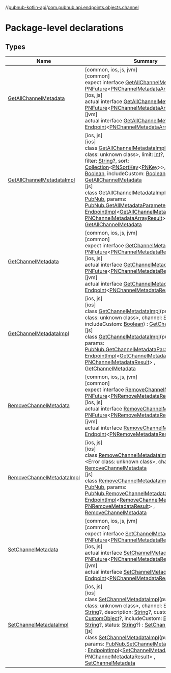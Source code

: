 //[pubnub-kotlin-api](../../index.md)/[com.pubnub.api.endpoints.objects.channel](index.md)

# Package-level declarations

## Types

| Name | Summary |
|---|---|
| [GetAllChannelMetadata](-get-all-channel-metadata/index.md) | [common, ios, js, jvm]<br>[common]<br>expect interface [GetAllChannelMetadata](-get-all-channel-metadata/index.md) : [PNFuture](../../../../pubnub-kotlin/pubnub-kotlin-core-api/pubnub-kotlin-core-api/com.pubnub.kmp/-p-n-future/index.md)&lt;[PNChannelMetadataArrayResult](../com.pubnub.api.models.consumer.objects.channel/-p-n-channel-metadata-array-result/index.md)&gt; <br>[ios, js]<br>actual interface [GetAllChannelMetadata](-get-all-channel-metadata/index.md) : [PNFuture](../../../../pubnub-kotlin/pubnub-kotlin-core-api/pubnub-kotlin-core-api/com.pubnub.kmp/-p-n-future/index.md)&lt;[PNChannelMetadataArrayResult](../com.pubnub.api.models.consumer.objects.channel/-p-n-channel-metadata-array-result/index.md)&gt; <br>[jvm]<br>actual interface [GetAllChannelMetadata](-get-all-channel-metadata/index.md) : [Endpoint](../../../../pubnub-kotlin/pubnub-kotlin-core-api/pubnub-kotlin-core-api/com.pubnub.api/-endpoint/index.md)&lt;[PNChannelMetadataArrayResult](../../../../pubnub-kotlin/pubnub-kotlin-api/pubnub-kotlin-api/com.pubnub.api.models.consumer.objects.channel/-p-n-channel-metadata-array-result/index.md)&gt; |
| [GetAllChannelMetadataImpl](../../../../pubnub-kotlin/pubnub-kotlin-api/pubnub-kotlin-api/com.pubnub.api.endpoints.objects.channel/[js]-get-all-channel-metadata-impl/index.md) | [ios, js]<br>[ios]<br>class [GetAllChannelMetadataImpl]([ios]-get-all-channel-metadata-impl/index.md)(pubnub: <!---  GfmCommand {"@class":"org.jetbrains.dokka.gfm.ResolveLinkGfmCommand","dri":{"packageName":"","classNames":"<Error class: unknown class>","callable":null,"target":{"@class":"org.jetbrains.dokka.links.PointingToDeclaration"},"extra":null}} --->&lt;Error class: unknown class&gt;<!--- --->, limit: [Int](https://kotlinlang.org/api/latest/jvm/stdlib/kotlin/-int/index.html)?, page: [PNPage](../../../../pubnub-kotlin/pubnub-kotlin-core-api/pubnub-kotlin-core-api/com.pubnub.api.models.consumer.objects/-p-n-page/index.md)?, filter: [String](https://kotlinlang.org/api/latest/jvm/stdlib/kotlin/-string/index.html)?, sort: [Collection](https://kotlinlang.org/api/latest/jvm/stdlib/kotlin.collections/-collection/index.html)&lt;[PNSortKey](../com.pubnub.api.models.consumer.objects/-p-n-sort-key/index.md)&lt;[PNKey](../com.pubnub.api.models.consumer.objects/-p-n-key/index.md)&gt;&gt;, includeCount: [Boolean](https://kotlinlang.org/api/latest/jvm/stdlib/kotlin/-boolean/index.html), includeCustom: [Boolean](https://kotlinlang.org/api/latest/jvm/stdlib/kotlin/-boolean/index.html)) : [GetAllChannelMetadata](-get-all-channel-metadata/index.md)<br>[js]<br>class [GetAllChannelMetadataImpl]([js]-get-all-channel-metadata-impl/index.md)(pubnub: [PubNub](../[root]/-pub-nub/index.md), params: [PubNub.GetAllMetadataParameters](../[root]/-pub-nub/-get-all-metadata-parameters/index.md)) : [EndpointImpl](../com.pubnub.api/-endpoint-impl/index.md)&lt;[GetAllChannelMetadataResponse](../[root]/-get-all-channel-metadata-response/index.md), [PNChannelMetadataArrayResult](../com.pubnub.api.models.consumer.objects.channel/-p-n-channel-metadata-array-result/index.md)&gt; , [GetAllChannelMetadata](-get-all-channel-metadata/index.md) |
| [GetChannelMetadata](-get-channel-metadata/index.md) | [common, ios, js, jvm]<br>[common]<br>expect interface [GetChannelMetadata](-get-channel-metadata/index.md) : [PNFuture](../../../../pubnub-kotlin/pubnub-kotlin-core-api/pubnub-kotlin-core-api/com.pubnub.kmp/-p-n-future/index.md)&lt;[PNChannelMetadataResult](../com.pubnub.api.models.consumer.objects.channel/-p-n-channel-metadata-result/index.md)&gt; <br>[ios, js]<br>actual interface [GetChannelMetadata](-get-channel-metadata/index.md) : [PNFuture](../../../../pubnub-kotlin/pubnub-kotlin-core-api/pubnub-kotlin-core-api/com.pubnub.kmp/-p-n-future/index.md)&lt;[PNChannelMetadataResult](../com.pubnub.api.models.consumer.objects.channel/-p-n-channel-metadata-result/index.md)&gt; <br>[jvm]<br>actual interface [GetChannelMetadata](-get-channel-metadata/index.md) : [Endpoint](../../../../pubnub-kotlin/pubnub-kotlin-core-api/pubnub-kotlin-core-api/com.pubnub.api/-endpoint/index.md)&lt;[PNChannelMetadataResult](../../../../pubnub-kotlin/pubnub-kotlin-api/pubnub-kotlin-api/com.pubnub.api.models.consumer.objects.channel/-p-n-channel-metadata-result/index.md)&gt; |
| [GetChannelMetadataImpl](../../../../pubnub-kotlin/pubnub-kotlin-api/pubnub-kotlin-api/com.pubnub.api.endpoints.objects.channel/[js]-get-channel-metadata-impl/index.md) | [ios, js]<br>[ios]<br>class [GetChannelMetadataImpl]([ios]-get-channel-metadata-impl/index.md)(pubnub: <!---  GfmCommand {"@class":"org.jetbrains.dokka.gfm.ResolveLinkGfmCommand","dri":{"packageName":"","classNames":"<Error class: unknown class>","callable":null,"target":{"@class":"org.jetbrains.dokka.links.PointingToDeclaration"},"extra":null}} --->&lt;Error class: unknown class&gt;<!--- --->, channel: [String](https://kotlinlang.org/api/latest/jvm/stdlib/kotlin/-string/index.html), includeCustom: [Boolean](https://kotlinlang.org/api/latest/jvm/stdlib/kotlin/-boolean/index.html)) : [GetChannelMetadata](-get-channel-metadata/index.md)<br>[js]<br>class [GetChannelMetadataImpl]([js]-get-channel-metadata-impl/index.md)(pubnub: [PubNub](../[root]/-pub-nub/index.md), params: [PubNub.GetChannelMetadataParameters](../[root]/-pub-nub/-get-channel-metadata-parameters/index.md)) : [EndpointImpl](../com.pubnub.api/-endpoint-impl/index.md)&lt;[GetChannelMetadataResponse](../[root]/-get-channel-metadata-response/index.md), [PNChannelMetadataResult](../com.pubnub.api.models.consumer.objects.channel/-p-n-channel-metadata-result/index.md)&gt; , [GetChannelMetadata](-get-channel-metadata/index.md) |
| [RemoveChannelMetadata](-remove-channel-metadata/index.md) | [common, ios, js, jvm]<br>[common]<br>expect interface [RemoveChannelMetadata](-remove-channel-metadata/index.md) : [PNFuture](../../../../pubnub-kotlin/pubnub-kotlin-core-api/pubnub-kotlin-core-api/com.pubnub.kmp/-p-n-future/index.md)&lt;[PNRemoveMetadataResult](../com.pubnub.api.models.consumer.objects/-p-n-remove-metadata-result/index.md)&gt; <br>[ios, js]<br>actual interface [RemoveChannelMetadata](-remove-channel-metadata/index.md) : [PNFuture](../../../../pubnub-kotlin/pubnub-kotlin-core-api/pubnub-kotlin-core-api/com.pubnub.kmp/-p-n-future/index.md)&lt;[PNRemoveMetadataResult](../com.pubnub.api.models.consumer.objects/-p-n-remove-metadata-result/index.md)&gt; <br>[jvm]<br>actual interface [RemoveChannelMetadata](-remove-channel-metadata/index.md) : [Endpoint](../../../../pubnub-kotlin/pubnub-kotlin-core-api/pubnub-kotlin-core-api/com.pubnub.api/-endpoint/index.md)&lt;[PNRemoveMetadataResult](../../../../pubnub-kotlin/pubnub-kotlin-api/pubnub-kotlin-api/com.pubnub.api.models.consumer.objects/-p-n-remove-metadata-result/index.md)&gt; |
| [RemoveChannelMetadataImpl](../../../../pubnub-kotlin/pubnub-kotlin-api/pubnub-kotlin-api/com.pubnub.api.endpoints.objects.channel/[js]-remove-channel-metadata-impl/index.md) | [ios, js]<br>[ios]<br>class [RemoveChannelMetadataImpl]([ios]-remove-channel-metadata-impl/index.md)(pubnub: <!---  GfmCommand {"@class":"org.jetbrains.dokka.gfm.ResolveLinkGfmCommand","dri":{"packageName":"","classNames":"<Error class: unknown class>","callable":null,"target":{"@class":"org.jetbrains.dokka.links.PointingToDeclaration"},"extra":null}} --->&lt;Error class: unknown class&gt;<!--- --->, channel: [String](https://kotlinlang.org/api/latest/jvm/stdlib/kotlin/-string/index.html)) : [RemoveChannelMetadata](-remove-channel-metadata/index.md)<br>[js]<br>class [RemoveChannelMetadataImpl]([js]-remove-channel-metadata-impl/index.md)(pubnub: [PubNub](../[root]/-pub-nub/index.md), params: [PubNub.RemoveChannelMetadataParameters](../[root]/-pub-nub/-remove-channel-metadata-parameters/index.md)) : [EndpointImpl](../com.pubnub.api/-endpoint-impl/index.md)&lt;[RemoveChannelMetadataResponse](../[root]/-remove-channel-metadata-response/index.md), [PNRemoveMetadataResult](../com.pubnub.api.models.consumer.objects/-p-n-remove-metadata-result/index.md)&gt; , [RemoveChannelMetadata](-remove-channel-metadata/index.md) |
| [SetChannelMetadata](-set-channel-metadata/index.md) | [common, ios, js, jvm]<br>[common]<br>expect interface [SetChannelMetadata](-set-channel-metadata/index.md) : [PNFuture](../../../../pubnub-kotlin/pubnub-kotlin-core-api/pubnub-kotlin-core-api/com.pubnub.kmp/-p-n-future/index.md)&lt;[PNChannelMetadataResult](../com.pubnub.api.models.consumer.objects.channel/-p-n-channel-metadata-result/index.md)&gt; <br>[ios, js]<br>actual interface [SetChannelMetadata](-set-channel-metadata/index.md) : [PNFuture](../../../../pubnub-kotlin/pubnub-kotlin-core-api/pubnub-kotlin-core-api/com.pubnub.kmp/-p-n-future/index.md)&lt;[PNChannelMetadataResult](../com.pubnub.api.models.consumer.objects.channel/-p-n-channel-metadata-result/index.md)&gt; <br>[jvm]<br>actual interface [SetChannelMetadata](-set-channel-metadata/index.md) : [Endpoint](../../../../pubnub-kotlin/pubnub-kotlin-core-api/pubnub-kotlin-core-api/com.pubnub.api/-endpoint/index.md)&lt;[PNChannelMetadataResult](../../../../pubnub-kotlin/pubnub-kotlin-api/pubnub-kotlin-api/com.pubnub.api.models.consumer.objects.channel/-p-n-channel-metadata-result/index.md)&gt; |
| [SetChannelMetadataImpl](../../../../pubnub-kotlin/pubnub-kotlin-api/pubnub-kotlin-api/com.pubnub.api.endpoints.objects.channel/[js]-set-channel-metadata-impl/index.md) | [ios, js]<br>[ios]<br>class [SetChannelMetadataImpl]([ios]-set-channel-metadata-impl/index.md)(pubnub: <!---  GfmCommand {"@class":"org.jetbrains.dokka.gfm.ResolveLinkGfmCommand","dri":{"packageName":"","classNames":"<Error class: unknown class>","callable":null,"target":{"@class":"org.jetbrains.dokka.links.PointingToDeclaration"},"extra":null}} --->&lt;Error class: unknown class&gt;<!--- --->, channel: [String](https://kotlinlang.org/api/latest/jvm/stdlib/kotlin/-string/index.html), name: [String](https://kotlinlang.org/api/latest/jvm/stdlib/kotlin/-string/index.html)?, description: [String](https://kotlinlang.org/api/latest/jvm/stdlib/kotlin/-string/index.html)?, custom: [CustomObject](../com.pubnub.kmp/-custom-object/index.md)?, includeCustom: [Boolean](https://kotlinlang.org/api/latest/jvm/stdlib/kotlin/-boolean/index.html), type: [String](https://kotlinlang.org/api/latest/jvm/stdlib/kotlin/-string/index.html)?, status: [String](https://kotlinlang.org/api/latest/jvm/stdlib/kotlin/-string/index.html)?) : [SetChannelMetadata](-set-channel-metadata/index.md)<br>[js]<br>class [SetChannelMetadataImpl]([js]-set-channel-metadata-impl/index.md)(pubnub: [PubNub](../[root]/-pub-nub/index.md), params: [PubNub.SetChannelMetadataParameters](../[root]/-pub-nub/-set-channel-metadata-parameters/index.md)) : [EndpointImpl](../com.pubnub.api/-endpoint-impl/index.md)&lt;[SetChannelMetadataResponse](../[root]/-set-channel-metadata-response/index.md), [PNChannelMetadataResult](../com.pubnub.api.models.consumer.objects.channel/-p-n-channel-metadata-result/index.md)&gt; , [SetChannelMetadata](-set-channel-metadata/index.md) |
